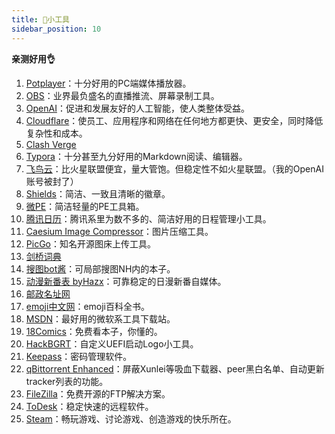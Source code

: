```yaml
---
title: 🔧小工具
sidebar_position: 10
---
```


**亲测好用👌**

1. [Potplayer](https://potplayer.daum.net/)：十分好用的PC端媒体播放器。
2. [OBS](https://obsproject.com/)：业界最负盛名的直播推流、屏幕录制工具。
3. [OpenAI](https://openai.com/)：促进和发展友好的人工智能，使人类整体受益。 
4. [Cloudflare](https://dash.cloudflare.com/)：使员工、应用程序和网络在任何地方都更快、更安全，同时降低复杂性和成本。
5. [Clash Verge](https://clashverge.net/)
6. [Typora](https://typoraio.cn/)：十分甚至九分好用的Markdown阅读、编辑器。
7. [飞鸟云](https://feiniaoyun01.com/)：比火星联盟便宜，量大管饱。但稳定性不如火星联盟。（我的OpenAI账号被封了）
8. [Shields](https://shields.io/)：简洁、一致且清晰的徽章。
9. [微PE](https://www.wepe.com.cn/)：简洁轻量的PE工具箱。
10. [腾讯日历](https://rili.tencent.com/)：腾讯系里为数不多的、简洁好用的日程管理小工具。
11. [Caesium Image Compressor](https://saerasoft.com/)：图片压缩工具。
12. [PicGo](https://picgo.github.io/PicGo-Doc/zh/)：知名开源图床上传工具。
13. [剑桥词典](https://dictionary.cambridge.org/zhs/)
14. [搜图bot酱](https://soutubot.moe/)：可局部搜图NH内的本子。
15. [动漫新番表 byHazx](https://xf.hmacg.cn/)：可靠稳定的日漫新番自媒体。
16. [邮政名址网](http://cpdc.chinapost.com.cn/web/)
17. [emoji中文网](https://www.emojiall.com/zh-hans)：emoji百科全书。
18. [MSDN](https://msdn.itellyou.cn/)：最好用的微软系工具下载站。
19. [18Comics](https://18comic.org/)：免费看本子，你懂的。
20. [HackBGRT](https://github.com/Metabolix/HackBGRT)：自定义UEFI启动Logo小工具。
21. [Keepass](https://keepass.info/)：密码管理软件。
22. [qBittorrent Enhanced](https://github.com/c0re100/qBittorrent-Enhanced-Edition)：屏蔽Xunlei等吸血下载器、peer黑白名单、自动更新tracker列表的功能。
23. [FileZilla](https://www.filezilla.cn/)：免费开源的FTP解决方案。
24. [ToDesk](https://www.todesk.com/)：稳定快速的远程软件。
25. [Steam](https://store.steampowered.com/about)：畅玩游戏、讨论游戏、创造游戏的快乐所在。
